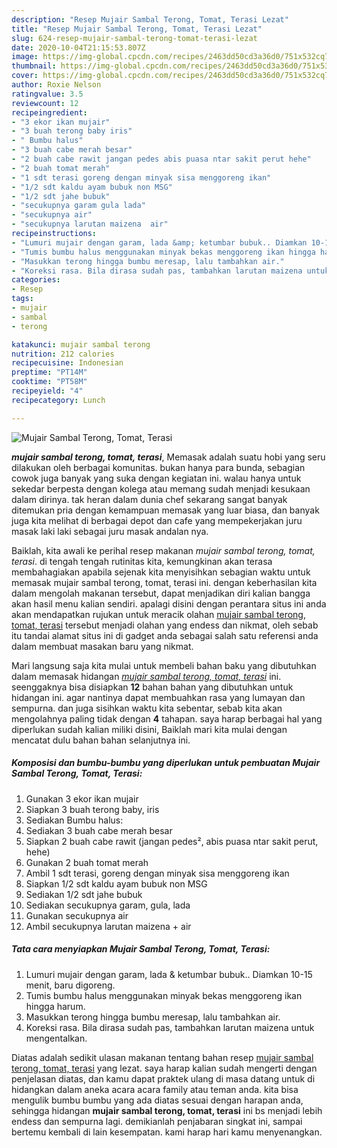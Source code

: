```yaml
---
description: "Resep Mujair Sambal Terong, Tomat, Terasi Lezat"
title: "Resep Mujair Sambal Terong, Tomat, Terasi Lezat"
slug: 624-resep-mujair-sambal-terong-tomat-terasi-lezat
date: 2020-10-04T21:15:53.807Z
image: https://img-global.cpcdn.com/recipes/2463dd50cd3a36d0/751x532cq70/mujair-sambal-terong-tomat-terasi-foto-resep-utama.jpg
thumbnail: https://img-global.cpcdn.com/recipes/2463dd50cd3a36d0/751x532cq70/mujair-sambal-terong-tomat-terasi-foto-resep-utama.jpg
cover: https://img-global.cpcdn.com/recipes/2463dd50cd3a36d0/751x532cq70/mujair-sambal-terong-tomat-terasi-foto-resep-utama.jpg
author: Roxie Nelson
ratingvalue: 3.5
reviewcount: 12
recipeingredient:
- "3 ekor ikan mujair"
- "3 buah terong baby iris"
- " Bumbu halus"
- "3 buah cabe merah besar"
- "2 buah cabe rawit jangan pedes abis puasa ntar sakit perut hehe"
- "2 buah tomat merah"
- "1 sdt terasi goreng dengan minyak sisa menggoreng ikan"
- "1/2 sdt kaldu ayam bubuk non MSG"
- "1/2 sdt jahe bubuk"
- "secukupnya garam gula lada"
- "secukupnya air"
- "secukupnya larutan maizena  air"
recipeinstructions:
- "Lumuri mujair dengan garam, lada &amp; ketumbar bubuk.. Diamkan 10-15 menit, baru digoreng."
- "Tumis bumbu halus menggunakan minyak bekas menggoreng ikan hingga harum."
- "Masukkan terong hingga bumbu meresap, lalu tambahkan air."
- "Koreksi rasa. Bila dirasa sudah pas, tambahkan larutan maizena untuk mengentalkan."
categories:
- Resep
tags:
- mujair
- sambal
- terong

katakunci: mujair sambal terong 
nutrition: 212 calories
recipecuisine: Indonesian
preptime: "PT14M"
cooktime: "PT58M"
recipeyield: "4"
recipecategory: Lunch

---
```



![Mujair Sambal Terong, Tomat, Terasi](https://img-global.cpcdn.com/recipes/2463dd50cd3a36d0/751x532cq70/mujair-sambal-terong-tomat-terasi-foto-resep-utama.jpg)

<b><i>mujair sambal terong, tomat, terasi</i></b>, Memasak adalah suatu hobi yang seru dilakukan oleh berbagai komunitas. bukan hanya para bunda, sebagian cowok juga banyak yang suka dengan kegiatan ini. walau hanya untuk sekedar berpesta dengan kolega atau memang sudah menjadi kesukaan dalam dirinya. tak heran dalam dunia chef sekarang sangat banyak ditemukan pria dengan kemampuan memasak yang luar biasa, dan banyak juga kita melihat di berbagai depot dan cafe yang mempekerjakan juru masak laki laki sebagai juru masak andalan nya.



Baiklah, kita awali ke perihal resep makanan <i>mujair sambal terong, tomat, terasi</i>. di tengah tengah rutinitas kita, kemungkinan akan terasa membahagiakan apabila sejenak kita menyisihkan sebagian waktu untuk memasak mujair sambal terong, tomat, terasi ini. dengan keberhasilan kita dalam mengolah makanan tersebut, dapat menjadikan diri kalian bangga akan hasil menu kalian sendiri. apalagi disini dengan perantara situs ini anda akan mendapatkan rujukan untuk meracik olahan <u>mujair sambal terong, tomat, terasi</u> tersebut menjadi olahan yang endess dan nikmat, oleh sebab itu tandai alamat situs ini di gadget anda sebagai salah satu referensi anda dalam membuat masakan baru yang nikmat.


Mari langsung saja kita mulai untuk membeli bahan baku yang dibutuhkan dalam memasak hidangan <u><i>mujair sambal terong, tomat, terasi</i></u> ini. seenggaknya bisa disiapkan <b>12</b> bahan bahan yang dibutuhkan untuk hidangan ini. agar nantinya dapat membuahkan rasa yang lumayan dan sempurna. dan juga sisihkan waktu kita sebentar, sebab kita akan mengolahnya paling tidak dengan <b>4</b> tahapan. saya harap berbagai hal yang diperlukan sudah kalian miliki disini, Baiklah mari kita mulai dengan mencatat dulu bahan bahan selanjutnya ini.

<!--inarticleads1-->

##### Komposisi dan bumbu-bumbu yang diperlukan untuk pembuatan Mujair Sambal Terong, Tomat, Terasi:

1. Gunakan 3 ekor ikan mujair
1. Siapkan 3 buah terong baby, iris
1. Sediakan  Bumbu halus:
1. Sediakan 3 buah cabe merah besar
1. Siapkan 2 buah cabe rawit (jangan pedes², abis puasa ntar sakit perut, hehe)
1. Gunakan 2 buah tomat merah
1. Ambil 1 sdt terasi, goreng dengan minyak sisa menggoreng ikan
1. Siapkan 1/2 sdt kaldu ayam bubuk non MSG
1. Sediakan 1/2 sdt jahe bubuk
1. Sediakan secukupnya garam, gula, lada
1. Gunakan secukupnya air
1. Ambil secukupnya larutan maizena + air




<!--inarticleads2-->

##### Tata cara menyiapkan Mujair Sambal Terong, Tomat, Terasi:

1. Lumuri mujair dengan garam, lada &amp; ketumbar bubuk.. Diamkan 10-15 menit, baru digoreng.
1. Tumis bumbu halus menggunakan minyak bekas menggoreng ikan hingga harum.
1. Masukkan terong hingga bumbu meresap, lalu tambahkan air.
1. Koreksi rasa. Bila dirasa sudah pas, tambahkan larutan maizena untuk mengentalkan.




Diatas adalah sedikit ulasan makanan tentang bahan resep <u>mujair sambal terong, tomat, terasi</u> yang lezat. saya harap kalian sudah mengerti dengan penjelasan diatas, dan kamu dapat praktek ulang di masa datang untuk di hidangkan dalam aneka acara acara family atau teman anda. kita bisa mengulik bumbu bumbu yang ada diatas sesuai dengan harapan anda, sehingga hidangan <b>mujair sambal terong, tomat, terasi</b> ini bs menjadi lebih endess dan sempurna lagi. demikianlah penjabaran singkat ini, sampai bertemu kembali di lain kesempatan. kami harap hari kamu menyenangkan.
